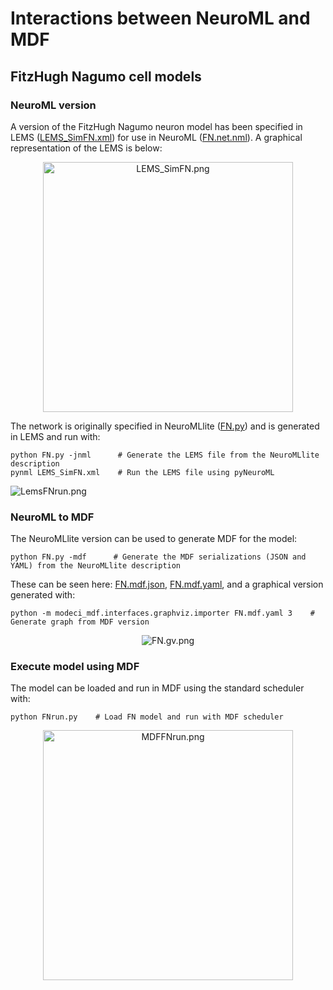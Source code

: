 # Interactions between NeuroML and MDF

## FitzHugh Nagumo cell models

### NeuroML version

A version of the FitzHugh Nagumo neuron model has been specified in LEMS ([LEMS_SimFN.xml](LEMS_SimFN.xml)) for use in NeuroML ([FN.net.nml](FN.net.nml)).
A graphical representation of the LEMS is below:

<p align="center"><img src="LEMS_SimFN.png" alt="LEMS_SimFN.png" height="400"></p>

The network is originally specified in NeuroMLlite ([FN.py](FN.py)) and is generated in LEMS and run with:
```
python FN.py -jnml      # Generate the LEMS file from the NeuroMLlite description
pynml LEMS_SimFN.xml    # Run the LEMS file using pyNeuroML
```

![LemsFNrun.png](LemsFNrun.png)


### NeuroML to MDF


The NeuroMLlite version can be used to generate MDF for the model:

```
python FN.py -mdf      # Generate the MDF serializations (JSON and YAML) from the NeuroMLlite description
```

These can be seen here: [FN.mdf.json](FN.mdf.json), [FN.mdf.yaml](FN.mdf.yaml), and a graphical version generated with:

```
python -m modeci_mdf.interfaces.graphviz.importer FN.mdf.yaml 3    #  Generate graph from MDF version
```

<p align="center"><img src="FN.gv.png" alt="FN.gv.png"></p>


### Execute model using MDF

The model can be loaded and run in MDF using the standard scheduler with:

```
python FNrun.py    # Load FN model and run with MDF scheduler
```

<p align="center"><img src="MDFFNrun.png" alt="MDFFNrun.png" height="400"></p>
